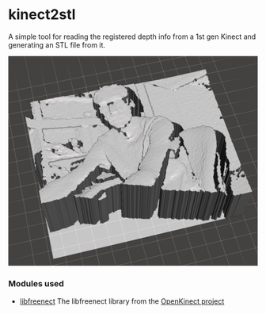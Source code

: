# kinect2stl
A simple tool for reading the registered depth info from a 1st gen Kinect and generating an STL file from it.

![screenshot](images/screenshot.png)

### Modules used
* [libfreenect](https://github.com/OpenKinect/libfreenect/) The libfreenect library from the [OpenKinect project](http://openkinect.org)

